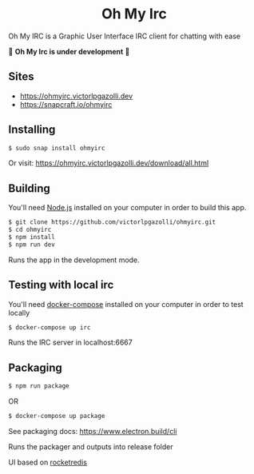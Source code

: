 <h1 align="center">
  Oh My Irc
</h1>

Oh My IRC is a Graphic User Interface IRC client for chatting with ease

🚧 **Oh My Irc is under development** 🚧

## Sites

- https://ohmyirc.victorlpgazolli.dev
- https://snapcraft.io/ohmyirc

## Installing

```bash
$ sudo snap install ohmyirc
```

Or visit: https://ohmyirc.victorlpgazolli.dev/download/all.html

## Building

You'll need [Node.js](https://nodejs.org) installed on your computer in order to build this app.

```bash
$ git clone https://github.com/victorlpgazolli/ohmyirc.git
$ cd ohmyirc
$ npm install
$ npm run dev
```
Runs the app in the development mode.<br/>

## Testing with local irc

You'll need [docker-compose](https://docker.com/) installed on your computer in order to test locally

```bash
$ docker-compose up irc
```

Runs the IRC server in localhost:6667<br/>


## Packaging

```bash
$ npm run package
```
OR
```bash
$ docker-compose up package
```

See packaging docs: https://www.electron.build/cli

Runs the packager and outputs into release folder <br/>

UI based on [rocketredis](https://github.com/diego3g/rocketredis)